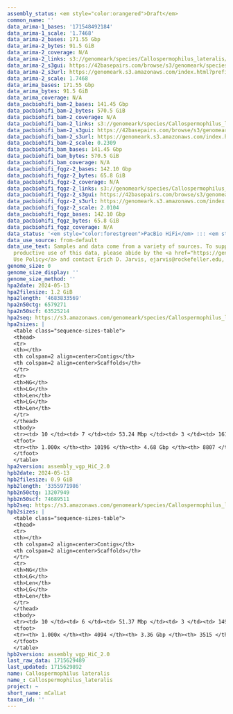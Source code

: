 ```yaml
---
assembly_status: <em style="color:orangered">Draft</em>
common_name: ''
data_arima-1_bases: '171548492184'
data_arima-1_scale: '1.7468'
data_arima-2_bases: 171.55 Gbp
data_arima-2_bytes: 91.5 GiB
data_arima-2_coverage: N/A
data_arima-2_links: s3://genomeark/species/Callospermophilus_lateralis/mCalLat2/genomic_data/arima/<br>
data_arima-2_s3gui: https://42basepairs.com/browse/s3/genomeark/species/Callospermophilus_lateralis/mCalLat2/genomic_data/arima/
data_arima-2_s3url: https://genomeark.s3.amazonaws.com/index.html?prefix=species/Callospermophilus_lateralis/mCalLat2/genomic_data/arima/
data_arima-2_scale: 1.7468
data_arima_bases: 171.55 Gbp
data_arima_bytes: 91.5 GiB
data_arima_coverage: N/A
data_pacbiohifi_bam-2_bases: 141.45 Gbp
data_pacbiohifi_bam-2_bytes: 570.5 GiB
data_pacbiohifi_bam-2_coverage: N/A
data_pacbiohifi_bam-2_links: s3://genomeark/species/Callospermophilus_lateralis/mCalLat2/genomic_data/pacbio_hifi/<br>
data_pacbiohifi_bam-2_s3gui: https://42basepairs.com/browse/s3/genomeark/species/Callospermophilus_lateralis/mCalLat2/genomic_data/pacbio_hifi/
data_pacbiohifi_bam-2_s3url: https://genomeark.s3.amazonaws.com/index.html?prefix=species/Callospermophilus_lateralis/mCalLat2/genomic_data/pacbio_hifi/
data_pacbiohifi_bam-2_scale: 0.2309
data_pacbiohifi_bam_bases: 141.45 Gbp
data_pacbiohifi_bam_bytes: 570.5 GiB
data_pacbiohifi_bam_coverage: N/A
data_pacbiohifi_fqgz-2_bases: 142.10 Gbp
data_pacbiohifi_fqgz-2_bytes: 65.8 GiB
data_pacbiohifi_fqgz-2_coverage: N/A
data_pacbiohifi_fqgz-2_links: s3://genomeark/species/Callospermophilus_lateralis/mCalLat2/genomic_data/pacbio_hifi/<br>
data_pacbiohifi_fqgz-2_s3gui: https://42basepairs.com/browse/s3/genomeark/species/Callospermophilus_lateralis/mCalLat2/genomic_data/pacbio_hifi/
data_pacbiohifi_fqgz-2_s3url: https://genomeark.s3.amazonaws.com/index.html?prefix=species/Callospermophilus_lateralis/mCalLat2/genomic_data/pacbio_hifi/
data_pacbiohifi_fqgz-2_scale: 2.0104
data_pacbiohifi_fqgz_bases: 142.10 Gbp
data_pacbiohifi_fqgz_bytes: 65.8 GiB
data_pacbiohifi_fqgz_coverage: N/A
data_status: '<em style="color:forestgreen">PacBio HiFi</em> ::: <em style="color:forestgreen">Arima</em>'
data_use_source: from-default
data_use_text: Samples and data come from a variety of sources. To support fair and
  productive use of this data, please abide by the <a href="https://genome10k.soe.ucsc.edu/data-use-policies/">Data
  Use Policy</a> and contact Erich D. Jarvis, ejarvis@rockefeller.edu, with any questions.
genome_size: 0
genome_size_display: ''
genome_size_method: ''
hpa2date: 2024-05-13
hpa2filesize: 1.2 GiB
hpa2length: '4683833569'
hpa2n50ctg: 6579271
hpa2n50scf: 63525214
hpa2seq: https://s3.amazonaws.com/genomeark/species/Callospermophilus_lateralis/mCalLat2/assembly_vgp_HiC_2.0/mCalLat2.HiC.hap1.20240513.fasta.gz
hpa2sizes: |
  <table class="sequence-sizes-table">
  <thead>
  <tr>
  <th></th>
  <th colspan=2 align=center>Contigs</th>
  <th colspan=2 align=center>Scaffolds</th>
  </tr>
  <tr>
  <th>NG</th>
  <th>LG</th>
  <th>Len</th>
  <th>LG</th>
  <th>Len</th>
  </tr>
  </thead>
  <tbody>
  <tr><td> 10 </td><td> 7 </td><td> 53.24 Mbp </td><td> 3 </td><td> 161.39 Mbp </td></tr><tr><td> 20 </td><td> 19 </td><td> 32.22 Mbp </td><td> 6 </td><td> 133.72 Mbp </td></tr><tr><td> 30 </td><td> 36 </td><td> 21.53 Mbp </td><td> 10 </td><td> 113.85 Mbp </td></tr><tr><td> 40 </td><td> 64 </td><td> 13.13 Mbp </td><td> 14 </td><td> 85.28 Mbp </td></tr><tr style="background-color:#cccccc;"><td> 50 </td><td> 116 </td><td style="background-color:#88ff88;"> 6.58 Mbp </td><td> 21 </td><td style="background-color:#88ff88;"> 63.53 Mbp </td></tr><tr><td> 60 </td><td> 218 </td><td> 3.15 Mbp </td><td> 54 </td><td> 6.37 Mbp </td></tr><tr><td> 70 </td><td> 451 </td><td> 1.39 Mbp </td><td> 200 </td><td> 1.80 Mbp </td></tr><tr><td> 80 </td><td> 937 </td><td> 0.69 Mbp </td><td> 607 </td><td> 0.79 Mbp </td></tr><tr><td> 90 </td><td> 2092 </td><td> 219.12 Kbp </td><td> 1609 </td><td> 261.97 Kbp </td></tr><tr><td> 100 </td><td> 10196 </td><td> 7.43 Kbp </td><td> 8807 </td><td> 7.43 Kbp </td></tr></tbody>
  <tfoot>
  <tr><th> 1.000x </th><th> 10196 </th><th> 4.68 Gbp </th><th> 8807 </th><th> 4.68 Gbp </th></tr>
  </tfoot>
  </table>
hpa2version: assembly_vgp_HiC_2.0
hpb2date: 2024-05-13
hpb2filesize: 0.9 GiB
hpb2length: '3355971986'
hpb2n50ctg: 13207949
hpb2n50scf: 74689511
hpb2seq: https://s3.amazonaws.com/genomeark/species/Callospermophilus_lateralis/mCalLat2/assembly_vgp_HiC_2.0/mCalLat2.HiC.hap2.20240513.fasta.gz
hpb2sizes: |
  <table class="sequence-sizes-table">
  <thead>
  <tr>
  <th></th>
  <th colspan=2 align=center>Contigs</th>
  <th colspan=2 align=center>Scaffolds</th>
  </tr>
  <tr>
  <th>NG</th>
  <th>LG</th>
  <th>Len</th>
  <th>LG</th>
  <th>Len</th>
  </tr>
  </thead>
  <tbody>
  <tr><td> 10 </td><td> 6 </td><td> 51.37 Mbp </td><td> 3 </td><td> 149.48 Mbp </td></tr><tr><td> 20 </td><td> 13 </td><td> 38.72 Mbp </td><td> 5 </td><td> 132.47 Mbp </td></tr><tr><td> 30 </td><td> 23 </td><td> 28.21 Mbp </td><td> 8 </td><td> 112.95 Mbp </td></tr><tr><td> 40 </td><td> 36 </td><td> 21.39 Mbp </td><td> 11 </td><td> 89.56 Mbp </td></tr><tr style="background-color:#cccccc;"><td> 50 </td><td> 56 </td><td style="background-color:#88ff88;"> 13.21 Mbp </td><td> 15 </td><td style="background-color:#88ff88;"> 74.69 Mbp </td></tr><tr><td> 60 </td><td> 90 </td><td> 7.60 Mbp </td><td> 20 </td><td> 62.33 Mbp </td></tr><tr><td> 70 </td><td> 159 </td><td> 3.47 Mbp </td><td> 30 </td><td> 14.96 Mbp </td></tr><tr><td> 80 </td><td> 319 </td><td> 1.34 Mbp </td><td> 89 </td><td> 2.41 Mbp </td></tr><tr><td> 90 </td><td> 806 </td><td> 388.97 Kbp </td><td> 442 </td><td> 474.34 Kbp </td></tr><tr><td> 100 </td><td> 4094 </td><td> 3.72 Kbp </td><td> 3515 </td><td> 3.72 Kbp </td></tr></tbody>
  <tfoot>
  <tr><th> 1.000x </th><th> 4094 </th><th> 3.36 Gbp </th><th> 3515 </th><th> 3.36 Gbp </th></tr>
  </tfoot>
  </table>
hpb2version: assembly_vgp_HiC_2.0
last_raw_data: 1715629489
last_updated: 1715629892
name: Callospermophilus lateralis
name_: Callospermophilus_lateralis
project: ~
short_name: mCalLat
taxon_id: ''
---
```

